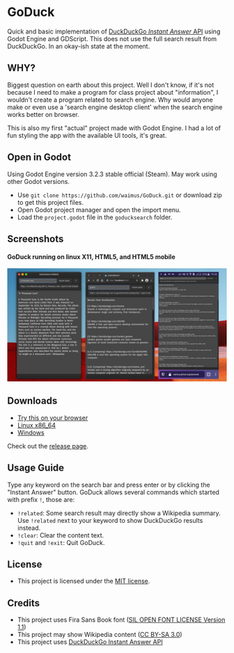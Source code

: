 # GoDuck
Quick and basic implementation of [DuckDuckGo *Instant Answer* API](https://duckduckgo.com/api) using Godot Engine and GDScript. This does not use the full search result from DuckDuckGo. In an okay-ish state at the moment.

## WHY?
Biggest question on earth about this project. Well I don't know, if it's not because I need to make a program for class project about "information", I wouldn't create a program related to search engine. Why would anyone make or even use a 'search engine desktop client' when the search engine works better on browser.

This is also my first "actual" project made with Godot Engine. I had a lot of fun styling the app with the available UI tools, it's great.

## Open in Godot
Using Godot Engine version 3.2.3 stable official (Steam). May work using other Godot versions.

* Use `git clone https://github.com/waimus/GoDuck.git` or download zip to get this project files.
* Open Godot project manager and open the import menu.
* Load the `project.godot` file in the `goducksearch` folder.

## Screenshots
#### GoDuck running on linux X11, HTML5, and HTML5 mobile
![screenshot](./images/goduck23.png)

## Downloads
* [Try this on your browser](https://waimus.github.io/goduckweb/)
* [Linux x86_64](https://github.com/waimus/GoDuck/releases/download/v2.1.0/goduck-2.1-29_march_2021-linux_x86-64.zip)
* [Windows](https://github.com/waimus/GoDuck/releases/download/v2.1.0/goduck-2.1-29_march_2021-windows.zip)

Check out the [release page](https://github.com/waimus/GoDuck/releases).

## Usage Guide
Type any keyword on the search bar and press enter or by clicking the "Instant Answer" button. GoDuck allows several commands which started with prefix `!`, those are:
* `!related`: Some search result may directly show a Wikipedia summary. Use `!related` next to your keyword to show DuckDuckGo results instead.
* `!clear`: Clear the content text.
* `!quit` and `!exit`: Quit GoDuck.

## License
* This project is licensed under the [MIT license](https://github.com/waimus/GoDuck/blob/main/LICENSE).

## Credits
* This project uses Fira Sans Book font ([SIL OPEN FONT LICENSE Version 1.1](https://github.com/bBoxType/FiraSans/blob/master/OFL.txt))
* This project may show Wikipedia content ([CC BY-SA 3.0](https://en.wikipedia.org/wiki/Wikipedia:Text_of_Creative_Commons_Attribution-ShareAlike_3.0_Unported_License))
* This project uses [DuckDuckGo Instant Answer API](https://duckduckgo.com/api)